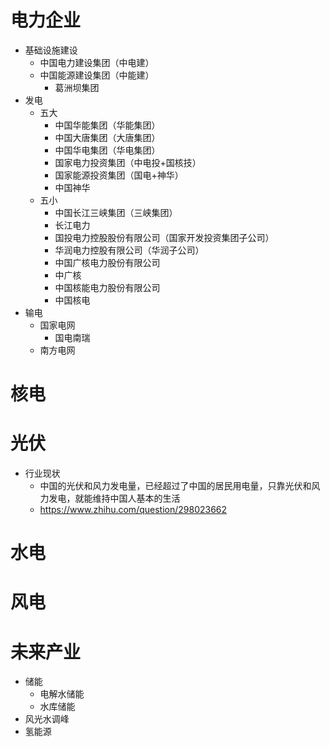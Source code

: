 # 电力企业
* 基础设施建设
  * 中国电力建设集团（中电建）
  * 中国能源建设集团（中能建）
      * 葛洲坝集团
* 发电
  * 五大
      * 中国华能集团（华能集团）
      * 中国大唐集团（大唐集团）
      * 中国华电集团（华电集团）
      * 国家电力投资集团（中电投+国核技）
      * 国家能源投资集团（国电+神华）
      * 中国神华
  * 五小
      * 中国长江三峡集团（三峡集团）
      * 长江电力
      * 国投电力控股股份有限公司（国家开发投资集团子公司）
      * 华润电力控股有限公司（华润子公司）
      * 中国广核电力股份有限公司
      * 中广核
      * 中国核能电力股份有限公司
      * 中国核电
* 输电
  * 国家电网
      * 国电南瑞
  * 南方电网
# 核电
# 光伏
* 行业现状
  * 中国的光伏和风力发电量，已经超过了中国的居民用电量，只靠光伏和风力发电，就能维持中国人基本的生活
  * https://www.zhihu.com/question/298023662
# 水电
# 风电
# 未来产业
  * 储能
    * 电解水储能
    * 水库储能
  * 风光水调峰
  * 氢能源